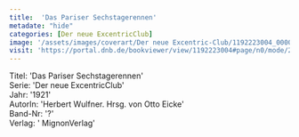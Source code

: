 ```yaml
---
title:  'Das Pariser Sechstagerennen'
metadate: "hide"
categories: [Der neue ExcentricClub]
image: '/assets/images/coverart/Der neue Excentric-Club/1192223004_00000010.jpg'
visit: 'https://portal.dnb.de/bookviewer/view/1192223004#page/n0/mode/2up'
---
```

Titel: 'Das Pariser Sechstagerennen' <br>
Serie: 'Der neue ExcentricClub' <br>
Jahr: '1921' <br>
AutorIn: 'Herbert Wulfner. Hrsg. von Otto Eicke' <br>
Band-Nr: '?' <br>
Verlag: ' MignonVerlag'